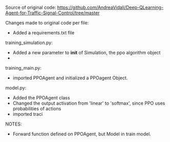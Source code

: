 Source of original code:
https://github.com/AndreaVidali/Deep-QLearning-Agent-for-Traffic-Signal-Control/tree/master

Changes made to original code per file:
- Added a requirements.txt file

training_simulation.py:
- Added a new parameter to __init__ of Simulation, the ppo algorithm object
-


training_main.py:
- imported PPOAgent and initialized a PPOagent Object.


model.py:
- Added the PPOAgent class
- Changed the output activation from 'linear' to 'softmax', since PPO uses probabilities of actions
- imported traci


NOTES:
- Forward function defined on PPOAgent, but Model in train model.